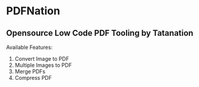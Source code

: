 # PDFNation

## Opensource Low Code PDF Tooling by Tatanation

Available Features:

1. Convert Image to PDF
2. Multiple Images to PDF
3. Merge PDFs
4. Compress PDF
